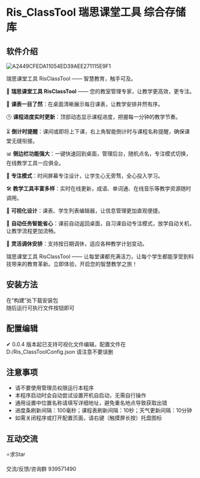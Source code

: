 # Ris_ClassTool 瑞思课堂工具 综合存储库

## 软件介绍

![A2449CFEDA11054ED39AEE271115E9F1](https://github.com/user-attachments/assets/c7c2b95a-22cb-4763-8f37-6cb6db603918)

瑞思课堂工具 RisClassTool —— 智慧教育，触手可及。

🌟 **瑞思课堂工具 RisClassTool** —— 您的教室管理专家，让教学更高效，更专注。

📅 **课表一目了然**：在桌面清晰展示每日课表，让教学安排井然有序。

🕒 **课程进度实时更新**：顶部动态显示课程进度，把握每一分钟的教学节奏。

⏳ **倒计时提醒**：课间或即将上下课，右上角智能倒计时与课程名称提醒，确保课堂无缝衔接。

📊 **侧边栏功能强大**：一键快速回到桌面，管理后台，随机点名，专注模式切换，在线教学工具一应俱全。

🎯 **专注模式**：时间屏幕专注设计，让学生心无旁骛，全心投入学习。

🛠️ **教学工具丰富多样**：实时在线更新，成语、单词通、在线音乐等教学资源随时调用。

🎨 **可视化设计**：课表、学生列表编辑器，让信息管理更加直观便捷。

🤖 **自动任务智能省心**：课前自动返回桌面，自习课自动专注模式，放学自动关机，让教学流程更加流畅。

📆 **灵活调休安排**：支持按日期调休，适应各种教学计划变动。

瑞思课堂工具 RisClassTool —— 让每堂课都充满活力，让每个学生都能享受到科技带来的教育革新。立即体验，开启您的智慧教学之旅！


## 安装方法

在“构建”处下载安装包  
随后运行可执行文件按钮即可


## 配置编辑

✔ 0.0.4 版本起已支持可视化文件编辑，配置文件在 D:/Ris_ClassToolConfig.json 请注意不要误删

## 注意事项

- 请不要使用管理员权限运行本程序
- 本程序启动时会自动尝试设置开机自启动，无需自行操作
- 通用设置中位置名称请填写详细地址，避免重名地点导致获取出错
- 进度条刷新间隔：100毫秒；课程表刷新间隔：10秒；天气更新间隔：10分钟
- 如需关闭程序或打开配置页面，请右键（触摸屏长按）托盘图标


## 互动交流

⭐求Star

交流/反馈/咨询群 939571490
